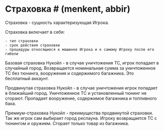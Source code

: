 ﻿
# Страховка #  (menkent, abbir)

Страховка - сущность характеризующая Игрока.

Страховка включает в себя:

	- тип страховки
	- срок действия страховки
	- процедуры относящиеся к машинке Игрока и к самому Игроку после его гибели


Базовая страховка Нукойл -  в случае уничтожения ТС, игрок попадает в случайный город.
Возвращается номинальная сумма за уничтоженное ТС без тюнинга, вооружения и содержимого
багажника. Это бесплатный аккаунт.

Продвинутая страховка Нукойл - в случае уничтожения игрок попадает в ближайший город.
Уничтоженное ТС и установленный тюнинг не сгорают. Пропадает вооружение, содержимое
багажника и топливного бака.

Премиум-страховка Нукойл - преимущества продвинутой страховки. Так же игрок сам выбирает
город респауна. Игроку возвращается ТС с тюнингом и оружием. Сгорает только товар из
багажника.

